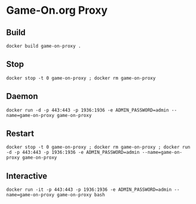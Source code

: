 # Game-On.org Proxy


## Build
```
docker build game-on-proxy .
```

## Stop
```
docker stop -t 0 game-on-proxy ; docker rm game-on-proxy
```

## Daemon
```
docker run -d -p 443:443 -p 1936:1936 -e ADMIN_PASSWORD=admin --name=game-on-proxy game-on-proxy
```

## Restart
```
docker stop -t 0 game-on-proxy ; docker rm game-on-proxy ; docker run -d -p 443:443 -p 1936:1936 -e ADMIN_PASSWORD=admin --name=game-on-proxy game-on-proxy
```

## Interactive
```
docker run -it -p 443:443 -p 1936:1936 -e ADMIN_PASSWORD=admin --name=game-on-proxy game-on-proxy bash
```